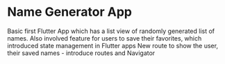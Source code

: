 # Name Generator App

Basic first Flutter App which has a list view of randomly generated list of names.
Also involved feature for users to save their favorites, which introduced state management in Flutter apps
New route to show the user, their saved names - introduce routes and Navigator
